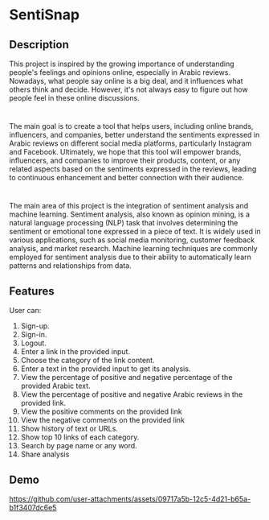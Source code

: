 # SentiSnap
## Description
This project is inspired by the growing importance of understanding people's feelings and opinions online, especially in Arabic reviews. Nowadays, what people say online is a big deal, and it influences what others think and decide. However, it's not always easy to figure out how people feel in these online discussions.
#
The main goal is to create a tool that helps users, including online brands, influencers, and companies, better understand the sentiments expressed in Arabic reviews on different social media platforms, particularly Instagram and Facebook. Ultimately, we hope that this tool will empower brands, influencers, and companies to improve their products, content, or any related aspects based on the sentiments expressed in the reviews, leading to continuous enhancement and better connection with their audience.
#
The main area of this project is the integration of sentiment analysis and machine 
learning. Sentiment analysis, also known as opinion mining, is a natural language 
processing (NLP) task that involves determining the sentiment or emotional tone 
expressed in a piece of text. It is widely used in various applications, such as social 
media monitoring, customer feedback analysis, and market research. Machine 
learning techniques are commonly employed for sentiment analysis due to their 
ability to automatically learn patterns and relationships from data.
## Features
User can: 
1. Sign-up.
2. Sign-in.
3. Logout.
4. Enter a link in the provided input. 
5. Choose the category of the link content. 
6. Enter a text in the provided input to get its analysis.
7. View the percentage of positive and negative percentage of the 
provided Arabic text.
8. View the percentage of positive and negative Arabic reviews in the 
provided link. 
9. View the positive comments on the provided link
10. View the negative comments on the provided link
11. Show history of text or URLs. 
12. Show top 10 links of each category. 
13. Search by page name or any word. 
14. Share analysis
## Demo

https://github.com/user-attachments/assets/09717a5b-12c5-4d21-b65a-b1f3407dc6e5




